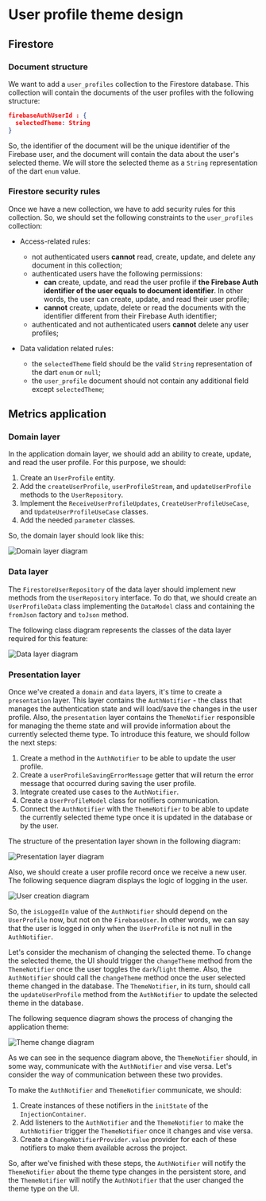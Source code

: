 # User profile theme design

## Firestore

### Document structure

We want to add a `user_profiles` collection to the Firestore database. This collection will contain the documents of the user profiles with the following structure: 

```json
firebaseAuthUserId : {
  selectedTheme: String
}
``` 


So, the identifier of the document will be the unique identifier of the Firebase user, and the document will contain the data about the user's selected theme. We will store the selected theme as a `String` representation of the dart `enum` value.

### Firestore security rules

Once we have a new collection, we have to add security rules for this collection. So, we should set the following constraints to the `user_profiles` collection: 


- Access-related rules: 
  - not authenticated users **cannot** read, create, update, and delete any document in this collection;
  - authenticated users have the following permissions: 
    - **can** create, update, and read the user profile if **the Firebase Auth identifier of the user equals to document identifier**. In other words, the user can create, update, and read their user profile;
    - **cannot** create, update, delete or read the documents with the identifier different from their Firebase Auth identifier;
  - authenticated and not authenticated users **cannot** delete any user profiles;

- Data validation related rules: 
  - the `selectedTheme` field should be the valid `String` representation of the dart `enum` or `null`;
  - the `user_profile` document should not contain any additional field except `selectedTheme`;


## Metrics application

### Domain layer

In the application domain layer, we should add an ability to create, update, and read the user profile. For this purpose, we should: 

1. Create an `UserProfile` entity.
2. Add the `createUserProfile`, `userProfileStream`, and `updateUserProfile` methods to the `UserRepository`.
3. Implement the `ReceiveUserProfileUpdates`, `CreateUserProfileUseCase`, and `UpdateUserProfileUseCase` classes.
4. Add the needed `parameter` classes.


So, the domain layer should look like this: 

![Domain layer diagram](http://www.plantuml.com/plantuml/proxy?cache=no&fmt=svg&src=https://github.com/platform-platform/monorepo/raw/master/metrics/web/docs/features/user_profile_theme/diagrams/user_profile_theme_domain_class.puml)

### Data layer

The `FirestoreUserRepository` of the data layer should implement new methods from the `UserRepository` interface. To do that, we should create an `UserProfileData` class implementing the `DataModel` class and containing the `fromJson` factory and `toJson` method.

The following class diagram represents the classes of the data layer required for this feature: 

![Data layer diagram](http://www.plantuml.com/plantuml/proxy?cache=no&fmt=svg&src=https://github.com/platform-platform/monorepo/raw/master/metrics/web/docs/features/user_profile_theme/diagrams/user_profile_theme_data_class.puml)

### Presentation layer

Once we've created a `domain` and `data` layers, it's time to create a `presentation` layer. This layer contains the `AuthNotifier` - the class that manages the authentication state and will load/save the changes in the user profile. Also, the `presentation` layer contains the `ThemeNotifier` responsible for managing the theme state and will provide information about the currently selected theme type. To introduce this feature, we should follow the next steps: 

1. Create a method in the `AuthNotifier` to be able to update the user profile.
2. Create a `userProfileSavingErrorMessage` getter that will return the error message that occurred during saving the user profile.
3. Integrate created use cases to the `AuthNotifier`. 
4. Create a `UserProfileModel` class for notifiers communication.
5. Connect the `AuthNotifier` with the `ThemeNotifier` to be able to update the currently selected theme type once it is updated in the database or by the user.


The structure of the presentation layer shown in the following diagram: 

![Presentation layer diagram](http://www.plantuml.com/plantuml/proxy?cache=no&fmt=svg&src=https://github.com/platform-platform/monorepo/raw/master/metrics/web/docs/features/user_profile_theme/diagrams/user_profile_theme_presentation_class.puml)

Also, we should create a user profile record once we receive a new user. The following sequence diagram displays the logic of logging in the user.

![User creation diagram](http://www.plantuml.com/plantuml/proxy?cache=no&fmt=svg&src=https://github.com/platform-platform/monorepo/raw/master/metrics/web/docs/features/user_profile_theme/diagrams/user_profile_creation_sequence.puml)

So, the `isLoggedIn` value of the `AuthNotifier` should depend on the `UserProfile` now, but not on the `FirebaseUser`. In other words, we can say that the user is logged in only when the `UserProfile` is not null in the `AuthNotifier`.

Let's consider the mechanism of changing the selected theme. To change the selected theme, the UI should trigger the `changeTheme` method from the `ThemeNotifier` once the user toggles the `dark`/`light` theme. Also, the `AuthNotifier` should call the `changeTheme` method once the user selected theme changed in the database. The `ThemeNotifier`, in its turn, should call the `updateUserProfile` method from the `AuthNotifier` to update the selected theme in the database.

The following sequence diagram shows the process of changing the application theme: 

![Theme change diagram](http://www.plantuml.com/plantuml/proxy?cache=no&fmt=svg&src=https://github.com/platform-platform/monorepo/raw/master/metrics/web/docs/features/user_profile_theme/diagrams/user_profile_theme_presentation_sequence.puml)

As we can see in the sequence diagram above, the `ThemeNotifier` should, in some way, communicate with the `AuthNotifier` and vise versa. Let's consider the way of communication between these two provides. 

To make the `AuthNotifier` and `ThemeNotifier` communicate, we should: 

1. Create instances of these notifiers in the `initState` of the `InjectionContainer`.
2. Add listeners to the `AuthNotifier` and the `ThemeNotifier` to make the `AuthNotifier` trigger the `ThemeNotifier` once it changes and vise versa. 
3. Create a `ChangeNotifierProvider.value` provider for each of these notifiers to make them available across the project. 

So, after we've finished with these steps, the `AuthNotifier` will notify the `ThemeNotifier` about the theme type changes in the persistent store, and the `ThemeNotifier` will notify the `AuthNotifier` that the user changed the theme type on the UI.
